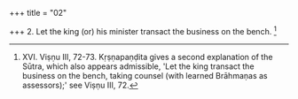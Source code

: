+++
title = "02"

+++
2. Let the king (or) his minister transact the business on the bench. [^1] 


[^1]:  XVI. Viṣṇu III, 72-73. Kṛṣṇapaṇḍita gives a second explanation of the Sūtra, which also appears admissible, 'Let the king transact the business on the bench, taking counsel (with learned Brāhmaṇas as assessors);' see Viṣṇu III, 72.
